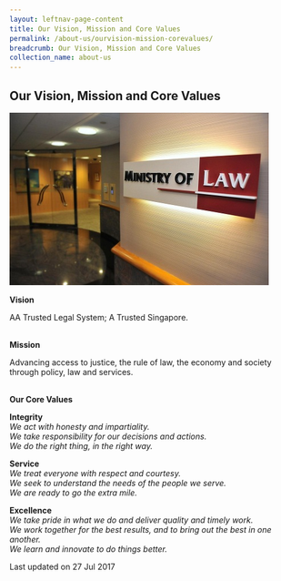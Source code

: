 ```yaml
---
layout: leftnav-page-content
title: Our Vision, Mission and Core Values
permalink: /about-us/ourvision-mission-corevalues/
breadcrumb: Our Vision, Mission and Core Values
collection_name: about-us
---
```


<style>
 .image {width: 600px;}
 .image img {max-width: 100%;}
</style>

Our Vision, Mission and Core Values
---

<div class="image"><img src="/images/about_us.jpg"></div>

**Vision**

AA Trusted Legal System; A Trusted Singapore.<br><br>

**Mission**

Advancing access to justice, the rule of law, the economy and society through policy, law and services.<br><br>

**Our Core Values**

**Integrity**<br>
*We act with honesty and impartiality.*<br>
*We take responsibility for our decisions and actions.*<br>
*We do the right thing, in the right way.*<br>

**Service**<br>
*We treat everyone with respect and courtesy.*<br>
*We seek to understand the needs of the people we serve.*<br>
*We are ready to go the extra mile.*<br>

**Excellence**<br>
*We take pride in what we do and deliver quality and timely work.*<br>
*We work together for the best results, and to bring out the best in one another.*<br>
*We learn and innovate to do things better.*

<p class="right-side-updated">Last updated on 27 Jul 2017</p> 
